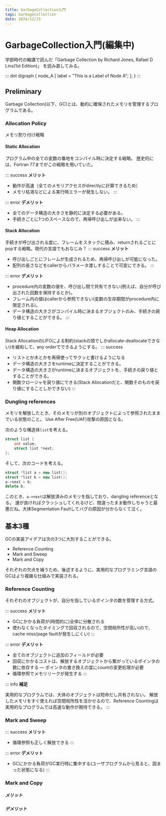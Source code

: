 ```yaml
---
title: GarbageCollection入門
tags: GarbageCollection
date: 2024/12/15
---
```


# GarbageCollection入門(編集中)
学部時代の輪講で読んだ「Garbage Collection by Richard Jones, Rafael D Lins(1st Edition)」 を読み直してみる。

::: dot
digraph {
node_A [
    label = "This is a Label of Node A";
];
}
:::


## Preliminary
Garbage Collection(以下、GC)とは、動的に確保されたメモリを管理するプログラムである。

### Allocation Policy
メモリ割り付け戦略
#### Static Allocation
プログラム中の全ての変数の番地をコンパイル時に決定する戦略。
歴史的には、Fortran 77までがこの戦略を用いていた。

::: success
**メリット**
- 動作が高速（全てのメモリアクセスがdirectlyに計算できるため）
- メモリ枯渇などによる実行時エラーが発生しない。
:::

::: error
**デメリット**
- 全てのデータ構造の大きさを静的に決定する必要がある。
- 手続きごとに1つのスペースなので、再帰呼び出しが出来ない。
:::


#### Stack Allocation
手続きが呼び出される度に、フレームをスタックに積み、returnされるごとにpopする戦略。現代の言語でもおなじみ？
::: success
**メリット**
- 呼び出しごとにフレームが生成されるため、再帰呼び出しが可能になった。
- 配列の長さなどをcallerからパラメータ渡しすることで可変にできる。
::: 

::: error
**デメリット**
- procedure内の変数の値を、呼び出し間で共有できない(例えば、自分が呼び出された回数を保持するとか)。
- フレーム内の値はcallerから参照できない(変数の生存期間がprocedure内に限定される)。
- データ構造の大きさがコンパイル時に決まるオブジェクトのみ、手続きの戻り値とすることができる。
:::

#### Heap Allocation
Stack AllocationのLIFOによる制約(stackの頭でしかallocate-deallocateできない)を緩和して、any orderでできるようにする。
::: success
- リストとか木とかを再帰使ってサクッと書けるようになる
- データ構造の大きさをruntimeに決定することができる。
- データ構造の大きさがruntimeに決まるオブジェクトを、手続きの戻り値とすることができる。
- 関数クロージャを戻り値にできる(Stack Allocationだと、関数そのものを戻り値にすることしかできない)
:::

### Dungling references
メモリを解放したとき、そのメモリが別のオブジェクトによって参照されたままでいる状態のこと。
Use After Free(UAF)攻撃の原因となる。

次のような構造体`list`を考える。
```c++
struct list {
    int value;
    struct list *next;
};
```
そして、次のコードを考える。
```c++
struct *list a = new list();
struct *list b = new list();
a->next = b;
delete b; 
```
このとき、`a->next`は解放済みのメモリを指しており、dangling referenceとなる。
運が良ければクラッシュしてくれるけど、間違ったまま動作しちゃうと最悪だね。大体Segmentation Faultしてバグの原因が分からなくて泣く。

## 基本3種
GCの実装アイデアは次の3つに大別することができる。
- Reference Counting
- Mark and Sweep
- Mark and Copy

それぞれの欠点を補うため、後述するように、実用的なプログラミング言語のGCはより複雑な仕組みで実装される。

### Reference Counting
それぞれのオブジェクトが、自分を指しているポインタの数を管理する方式。

::: success
**メリット**
- GCにかかる負荷が(時間的に)全体に分散される
- 使わなくなったタイミングで回収されるので、空間局所性が高い(ので、cache miss/page faultが発生しにくい)
:::

::: error
**デメリット**
- 全てのオブジェクトに追加のフィールドが必要
- 回収にかかるコストは、解放するオブジェクトから繋がっているポインタの数に依存する
― ポインタの書き換えの度にcountの変更処理が必要
- 循環参照でメモリリークが発生する
:::

::: info
**補足**

実用的なプログラムでは、大体のオブジェクトは短命だし共有されない。
解放したメモリをすぐ使えれば空間局所性を活かせるので、Reference Countingは実用的なプログラムでは高速な動作が期待できる。
:::

### Mark and Sweep
::: success
**メリット**
- 循環参照も正しく解放できる
:::

::: error
**デメリット**
- GCにかかる負荷がGC実行時に集中する(ユーザプログラムから見ると、固まった状態になる)
:::

### Mark and Copy
##### メリット

##### デメリット
